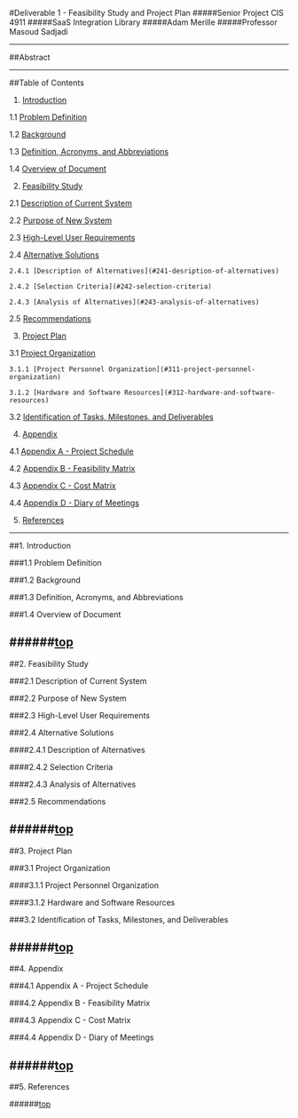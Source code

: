 #Deliverable 1 - Feasibility Study and Project Plan
#####Senior Project CIS 4911
#####SaaS Integration Library
#####Adam Merille
#####Professor Masoud Sadjadi


-------

##Abstract


-------

##Table of Contents
1. [Introduction](#1-introduction)

  1.1 [Problem Definition](#11-problem-definition)

  1.2 [Background](#12-background)

  1.3 [Definition, Acronyms, and Abbreviations](#13-definition-acronyms-and-abbreviations)

  1.4 [Overview of Document](#14-overview-of-document)

2. [Feasibility Study](#2-feasibility-study)

  2.1 [Description of Current System](#21-description-of-current-system)

  2.2 [Purpose of New System](#22-purpose-of-new-system)

  2.3 [High-Level User Requirements](#23-high-level-user-requirements)

  2.4 [Alternative Solutions](#24-alternative-solutions)

    2.4.1 [Description of Alternatives](#241-desription-of-alternatives)

    2.4.2 [Selection Criteria](#242-selection-criteria)

    2.4.3 [Analysis of Alternatives](#243-analysis-of-alternatives)

  2.5 [Recommendations](#25-recommendations)

3. [Project Plan](#3-project-plan)

  3.1 [Project Organization](#31-project-organization)

    3.1.1 [Project Personnel Organization](#311-project-personnel-organization)

    3.1.2 [Hardware and Software Resources](#312-hardware-and-software-resources)

  3.2 [Identification of Tasks, Milestones, and Deliverables](#32-identification-of-tasks-milestones-and-deliverables)

4. [Appendix](#4-appendix)

  4.1 [Appendix A - Project Schedule](#41-appendix-a---project-schedule)

  4.2 [Appendix B - Feasibility Matrix](#42-appendix-b---feasibility-matrix)

  4.3 [Appendix C - Cost Matrix](#43-appendix-c---cost-matrix)

  4.4 [Appendix D - Diary of Meetings](#44-appendix-d---diary-of-meetings)

5. [References](#5-references)


-------

##1. Introduction

###1.1 Problem Definition

###1.2 Background

###1.3 Definition, Acronyms, and Abbreviations

###1.4 Overview of Document


######[top](#deliverable-1---feasibility-study-and-project-plan)
-------

##2. Feasibility Study

###2.1 Description of Current System

###2.2 Purpose of New System

###2.3 High-Level User Requirements

###2.4 Alternative Solutions

####2.4.1 Description of Alternatives

####2.4.2 Selection Criteria

####2.4.3 Analysis of Alternatives

###2.5 Recommendations


######[top](#deliverable-1---feasibility-study-and-project-plan)
-------

##3. Project Plan

###3.1 Project Organization

####3.1.1 Project Personnel Organization

####3.1.2 Hardware and Software Resources

###3.2 Identification of Tasks, Milestones, and Deliverables


######[top](#deliverable-1---feasibility-study-and-project-plan)
-------

##4. Appendix

###4.1 Appendix A - Project Schedule

###4.2 Appendix B - Feasibility Matrix

###4.3 Appendix C - Cost Matrix

###4.4 Appendix D - Diary of Meetings


######[top](#deliverable-1---feasibility-study-and-project-plan)
-------

##5. References


######[top](#deliverable-1---feasibility-study-and-project-plan)
